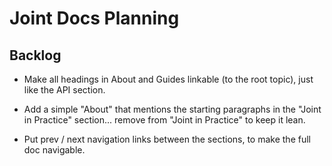 # Joint Docs Planning


## Backlog

* Make all headings in About and Guides linkable (to the root topic),
  just like the API section.

* Add a simple "About" that mentions the starting paragraphs in the "Joint in Practice"
  section... remove from "Joint in Practice" to keep it lean.

* Put prev / next navigation links between the sections, to make the full doc
  navigable.
